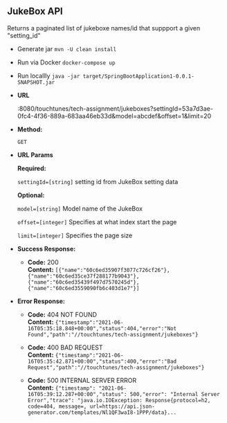 **JukeBox API**
----
  Returns a paginated list of jukeboxe names/id that suppport a given "setting_id"
   
  * Generate jar
  `mvn -U clean install`
  
  * Run via Docker
  `docker-compose up`
  
  * Run locallly
  `java -jar target/SpringBootApplication1-0.0.1-SNAPSHOT.jar`


* **URL**

  <url>:8080/touchtunes/tech-assignment/jukeboxes?settingId=53a7d3ae-0fc4-4f36-889a-683aa46eb33d&model=abcdef&offset=1&limit=20

* **Method:**

  `GET`
  
*  **URL Params**

   **Required:**
 
   `settingId=[string]` setting id from JukeBox setting data
   
   **Optional:**
 
   `model=[string]` Model name of the JukeBox
   
   `offset=[integer]` Specifies at what index start the page
   
   `limit=[integer]` Specifies the page size

* **Success Response:**

  * **Code:** 200 <br />
    **Content:** `[{"name":"60c6ed35907f3077c726cf26"},{"name":"60c6ed35ce37f288177b9043"},{"name":"60c6ed35439f497d7570245d"},{"name":"60c6ed3559090fb6c403d1e7"}]`
 
 
* **Error Response:**

  * **Code:** 404 NOT FOUND <br />
    **Content:** `{"timestamp":"2021-06-16T05:35:18.848+00:00","status":404,"error":"Not Found","path":"//touchtunes/tech-assignment/jukeboxes"}`


  * **Code:** 400 BAD REQUEST <br />
    **Content:** `{"timestamp":"2021-06-16T05:35:42.871+00:00","status":400,"error":"Bad Request","path":"//touchtunes/tech-assignment/jukeboxes"}`
    

  * **Code:** 500 INTERNAL SERVER ERROR <br />
    **Content:** `{"timestamp": "2021-06-16T05:39:12.287+00:00","status": 500,"error": "Internal Server Error","trace": "java.io.IOException: Response{protocol=h2, code=404, message=, url=https://api.json-generator.com/templates/Nl1QF3waI8-1PPP/data}...`
